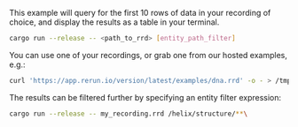 This example will query for the first 10 rows of data in your recording of choice,
and display the results as a table in your terminal.

```bash
cargo run --release -- <path_to_rrd> [entity_path_filter]
```

You can use one of your recordings, or grab one from our hosted examples, e.g.:
```bash
curl 'https://app.rerun.io/version/latest/examples/dna.rrd' -o - > /tmp/dna.rrd
```

The results can be filtered further by specifying an entity filter expression:
```bash
cargo run --release -- my_recording.rrd /helix/structure/**\
```


